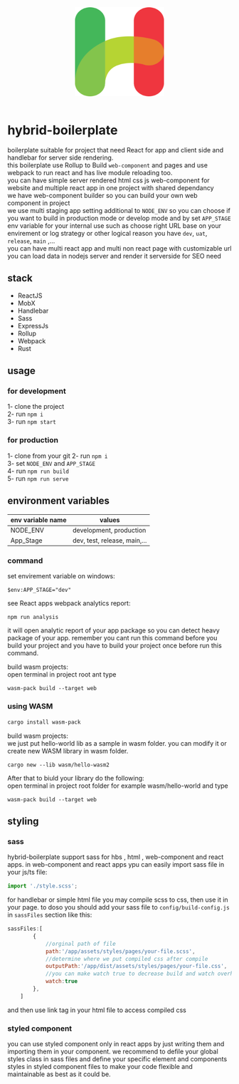 <div align="center">
  <a href="">
    <img width="200" height="200" src="https://raw.githubusercontent.com/javadbat/hybrid-boilerplate/45321137ccab9ed26fe209d5b525d5796f799735/App/Assets/Images/logo.svg">
  </a>
  <br>
  <br>
</div>

# hybrid-boilerplate
boilerplate suitable for project that need React for app and client side and handlebar for server side rendering.    
this boilerplate use Rollup to Build `web-component` and pages and use webpack to run react and has live module reloading too.    
you can have simple server rendered html css js web-component for website and multiple react app in one project with shared dependancy    
we have web-component builder so you can build your own web component in project    
we use multi staging app setting additional to `NODE_ENV` so you can choose if you want to build in production mode or develop mode and by set `APP_STAGE` env variable for your internal use such as choose right URL base on your envirement or log strategy or other logical reason you have `dev`, `uat`, `release`, `main` ,...    
you can have multi react app and multi non react page with customizable url    
you can load data in nodejs server and render it serverside for SEO need    

## stack
- ReactJS
- MobX
- Handlebar
- Sass
- ExpressJs
- Rollup
- Webpack
- Rust

## usage

### for development

 1- clone the project    
 2- run `npm i`    
 3- run `npm start`    
### for production     

 1- clone from your git
 2- run `npm i`    
 3- set `NODE_ENV` and `APP_STAGE`    
 4- run `npm run build`    
 5- run `npm run serve`

## environment variables

| env variable name| values                      |
| -------------    | -------------               |
| NODE_ENV         | development, production     |
| App_Stage        | dev, test, release, main,... |

### command

set envirement variable on windows:

```command
$env:APP_STAGE="dev"

```

see React apps webpack analytics report:

```command
npm run analysis
```

it will open analytic report of your app package so you can detect heavy package of your app. remember you cant run this command before you build your project and you have to build your project once before run this command.

build wasm projects:    
open terminal in project root ant type
```command
wasm-pack build --target web
```
### using WASM
```bash
cargo install wasm-pack  
```
build wasm projects:  
we just put hello-world lib as a sample in wasm folder. you can modify it or create new WASM library in wasm folder.
```command
cargo new --lib wasm/hello-wasm2
```
After that to biuld your library do the following:  
open terminal in project root folder for example wasm/hello-world and type
```command
wasm-pack build --target web
```
## styling
### sass

hybrid-boilerplate support sass for hbs , html , web-component and react apps.
in web-component and react apps ypu can easily import sass file in your js/ts file:

```js
import './style.scss';
```
for handlebar or simple html file you may compile scss to css, then use it in your page. to doso you should add your sass file to `config/build-config.js` in `sassFiles` section like this:

```js
sassFiles:[
        {
            //orginal path of file
            path:'/app/assets/styles/pages/your-file.scss',
            //determine where we put compiled css after compile
            outputPath:'/app/dist/assets/styles/pages/your-file.css',
            //you can make watch true to decrease build and watch overhead and run npm run build manually every time you need to build the sass file
            watch:true
        },
    ]
```
and then use link tag in your html file to access compiled css

### styled component
you can use styled component only in react apps by just writing them and importing them in your component.
we recommend to defile your global styles class in sass files and define your specific element and components styles in styled component files to make your code flexible and maintainable as best as it could be.